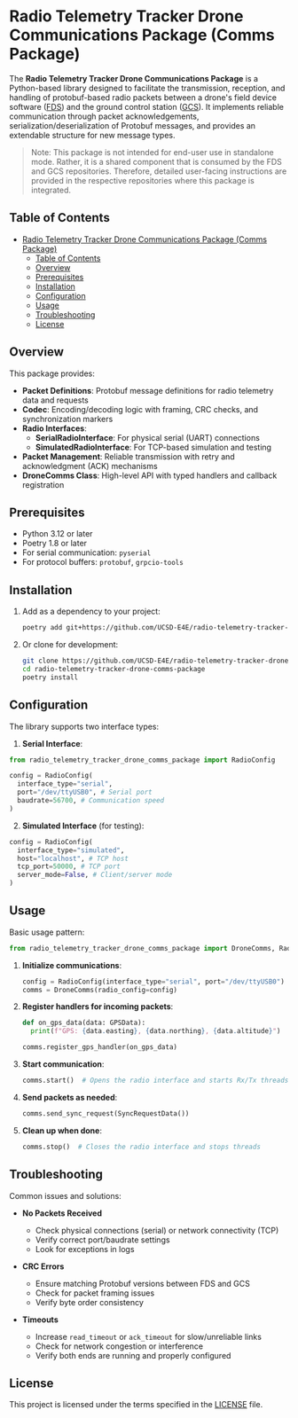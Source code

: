 # Radio Telemetry Tracker Drone Communications Package (Comms Package)

The **Radio Telemetry Tracker Drone Communications Package** is a Python-based library designed to facilitate the transmission, reception, and handling of protobuf-based radio packets between a drone's field device software ([FDS](https://github.com/UCSD-E4E/radio-telemetry-tracker-drone-fds)) and the ground control station ([GCS](https://github.com/UCSD-E4E/radio-telemetry-tracker-drone-gcs)). It implements reliable communication through packet acknowledgements, serialization/deserialization of Protobuf messages, and provides an extendable structure for new message types.

> Note: This package is not intended for end-user use in standalone mode. Rather, it is a shared component that is consumed by the FDS and GCS repositories. Therefore, detailed user-facing instructions are provided in the respective repositories where this package is integrated.

## Table of Contents
- [Radio Telemetry Tracker Drone Communications Package (Comms Package)](#radio-telemetry-tracker-drone-communications-package-comms-package)
  - [Table of Contents](#table-of-contents)
  - [Overview](#overview)
  - [Prerequisites](#prerequisites)
  - [Installation](#installation)
  - [Configuration](#configuration)
  - [Usage](#usage)
  - [Troubleshooting](#troubleshooting)
  - [License](#license)

## Overview

This package provides:

- **Packet Definitions**: Protobuf message definitions for radio telemetry data and requests
- **Codec**: Encoding/decoding logic with framing, CRC checks, and synchronization markers
- **Radio Interfaces**:
  - **SerialRadioInterface**: For physical serial (UART) connections
  - **SimulatedRadioInterface**: For TCP-based simulation and testing
- **Packet Management**: Reliable transmission with retry and acknowledgment (ACK) mechanisms
- **DroneComms Class**: High-level API with typed handlers and callback registration

## Prerequisites

- Python 3.12 or later
- Poetry 1.8 or later
- For serial communication: `pyserial`
- For protocol buffers: `protobuf`, `grpcio-tools`

## Installation

1. Add as a dependency to your project:

    ```bash
    poetry add git+https://github.com/UCSD-E4E/radio-telemetry-tracker-drone-comms-package.git
    ```

2. Or clone for development:
    ```bash
    git clone https://github.com/UCSD-E4E/radio-telemetry-tracker-drone-comms-package.git
    cd radio-telemetry-tracker-drone-comms-package
    poetry install
    ```

## Configuration

The library supports two interface types:

1. **Serial Interface**:

  ```python
  from radio_telemetry_tracker_drone_comms_package import RadioConfig

  config = RadioConfig(
    interface_type="serial",
    port="/dev/ttyUSB0", # Serial port
    baudrate=56700, # Communication speed
  )
```

2. **Simulated Interface** (for testing):

  ```python
  config = RadioConfig(
    interface_type="simulated",
    host="localhost", # TCP host
    tcp_port=50000, # TCP port
    server_mode=False, # Client/server mode
  )
  ```

## Usage

Basic usage pattern:

```python
from radio_telemetry_tracker_drone_comms_package import DroneComms, RadioConfig, GPSData
```

1. **Initialize communications**:
    ```python
    config = RadioConfig(interface_type="serial", port="/dev/ttyUSB0")
    comms = DroneComms(radio_config=config)
    ```     

2. **Register handlers for incoming packets**:
    ```python
    def on_gps_data(data: GPSData):
      print(f"GPS: {data.easting}, {data.northing}, {data.altitude}")

    comms.register_gps_handler(on_gps_data)
    ```

3. **Start communication**:
    ```python
    comms.start()  # Opens the radio interface and starts Rx/Tx threads
    ```

4. **Send packets as needed**:
    ```python
    comms.send_sync_request(SyncRequestData())
    ```

5. **Clean up when done**:
    ```python
    comms.stop()  # Closes the radio interface and stops threads
    ```


## Troubleshooting

Common issues and solutions:

- **No Packets Received**
  - Check physical connections (serial) or network connectivity (TCP)
  - Verify correct port/baudrate settings
  - Look for exceptions in logs

- **CRC Errors**
  - Ensure matching Protobuf versions between FDS and GCS
  - Check for packet framing issues
  - Verify byte order consistency

- **Timeouts**
  - Increase `read_timeout` or `ack_timeout` for slow/unreliable links
  - Check for network congestion or interference
  - Verify both ends are running and properly configured

## License

This project is licensed under the terms specified in the [LICENSE](LICENSE) file.



